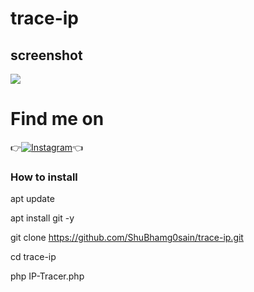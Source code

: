 # trace-ip

## screenshot
![ ](https://github.com/ShuBhamg0sain/trace-ip/blob/master/Screenshot_20200922_073517.jpg)


# Find me on 
👉[![Instagram](https://img.shields.io/badge/INSTAGRAM-FOLLOW-red?style=for-the-badge&logo=instagram)](https://www.instagram.com/shubhamgosainn/)👈


### How to install 

apt update

apt install git -y

git clone https://github.com/ShuBhamg0sain/trace-ip.git

cd trace-ip

php IP-Tracer.php
